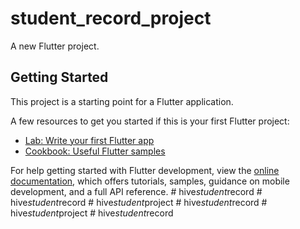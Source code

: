 # student_record_project

A new Flutter project.

## Getting Started

This project is a starting point for a Flutter application.

A few resources to get you started if this is your first Flutter project:

- [Lab: Write your first Flutter app](https://docs.flutter.dev/get-started/codelab)
- [Cookbook: Useful Flutter samples](https://docs.flutter.dev/cookbook)

For help getting started with Flutter development, view the
[online documentation](https://docs.flutter.dev/), which offers tutorials,
samples, guidance on mobile development, and a full API reference.
#   h i v e _ s t u d e n t _ r e c o r d  
 #   h i v e _ s t u d e n t _ r e c o r d  
 #   h i v e _ s t u d e n t _ p r o j e c t  
 #   h i v e _ s t u d e n t _ r e c o r d  
 #   h i v e _ s t u d e n t _ p r o j e c t  
 #   h i v e _ s t u d e n t _ r e c o r d  
 